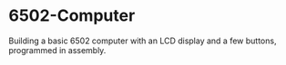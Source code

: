 # 6502-Computer
Building a basic 6502 computer with an LCD display and a few buttons, programmed in assembly. 
